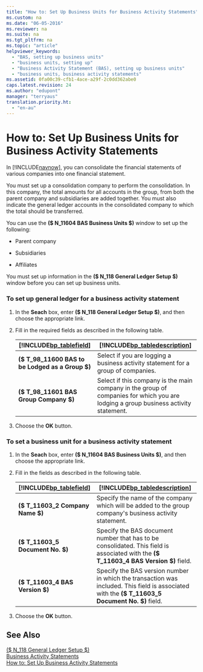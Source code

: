 ```yaml
---
title: "How to: Set Up Business Units for Business Activity Statements"
ms.custom: na
ms.date: "06-05-2016"
ms.reviewer: na
ms.suite: na
ms.tgt_pltfrm: na
ms.topic: "article"
helpviewer_keywords: 
  - "BAS, setting up business units"
  - "business units, setting up"
  - "Business Activity Statement (BAS), setting up business units"
  - "business units, business activity statements"
ms.assetid: 0fa00c39-cfb1-4ace-a29f-2c0dd362abe0
caps.latest.revision: 24
ms.author: "edupont"
manager: "terryaus"
translation.priority.ht: 
  - "en-au"
---
```

# How to: Set Up Business Units for Business Activity Statements
In [!INCLUDE[navnow](../../ApplicationDesign/includes/navnow_md.md)], you can consolidate the financial statements of various companies into one financial statement.  
  
 You must set up a consolidation company to perform the consolidation. In this company, the total amounts for all accounts in the group, from both the parent company and subsidiaries are added together. You must also indicate the general ledger accounts in the consolidated company to which the total should be transferred.  
  
 You can use the **\($ N\_11604 BAS Business Units $\)** window to set up the following:  
  
-   Parent company  
  
-   Subsidiaries  
  
-   Affiliates  
  
 You must set up information in the **\($ N\_118 General Ledger Setup $\)** window before you can set up business units.  
  
### To set up general ledger for a business activity statement  
  
1.  In the **Seach** box, enter **\($ N\_118 General Ledger Setup $\)**, and then choose the appropriate link.  
  
2.  Fill in the required fields as described in the following table.  
  
    |[!INCLUDE[bp_tablefield](../../ApplicationDesign/includes/bp_tablefield_md.md)]|[!INCLUDE[bp_tabledescription](../../ApplicationDesign/includes/bp_tabledescription_md.md)]|  
    |---------------------------------|---------------------------------------|  
    |**\($ T\_98\_11600 BAS to be Lodged as a Group $\)**|Select if you are logging a business activity statement for a group of companies.|  
    |**\($ T\_98\_11601 BAS Group Company $\)**|Select if this company is the main company in the group of companies for which you are lodging a group business activity statement.|  
  
3.  Choose the **OK** button.  
  
### To set a business unit for a business activity statement  
  
1.  In the **Seach** box, enter **\($ N\_11604 BAS Business Units $\)**, and then choose the appropriate link.  
  
2.  Fill in the fields as described in the following table.  
  
    |[!INCLUDE[bp_tablefield](../../ApplicationDesign/includes/bp_tablefield_md.md)]|[!INCLUDE[bp_tabledescription](../../ApplicationDesign/includes/bp_tabledescription_md.md)]|  
    |---------------------------------|---------------------------------------|  
    |**\($ T\_11603\_2 Company Name $\)**|Specify the name of the company which will be added to the group company's business activity statement.|  
    |**\($ T\_11603\_5 Document No. $\)**|Specify the BAS document number that has to be consolidated. This field is associated with the **\($ T\_11603\_4 BAS Version $\)** field.|  
    |**\($ T\_11603\_4 BAS Version $\)**|Specify the BAS version number in which the transaction was included. This field is associated with the **\($ T\_11603\_5 Document No. $\)** field.|  
  
3.  Choose the **OK** button.  
  
## See Also  
 [\($ N\_118 General Ledger Setup $\)](assetId:///40b9235c-b0d7-4a9f-9ecf-6dc97655309b)   
 [Business Activity Statements](../../LocalFunctionalityForMicrosoftDynamicsNav2016/Australia/business-activity-statements.md)   
 [How to: Set Up Business Activity Statements](../../LocalFunctionalityForMicrosoftDynamicsNav2016/Australia/how-to-set-up-business-activity-statements.md)